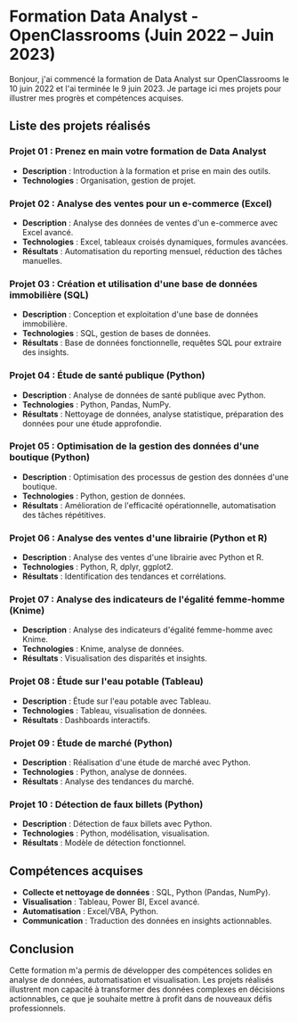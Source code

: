 # Formation Data Analyst - OpenClassrooms (Juin 2022 – Juin 2023)

Bonjour, j'ai commencé la formation de Data Analyst sur OpenClassrooms le 10 juin 2022 et l'ai terminée le 9 juin 2023. Je partage ici mes projets pour illustrer mes progrès et compétences acquises.

## Liste des projets réalisés

### Projet 01 : Prenez en main votre formation de Data Analyst
- **Description** : Introduction à la formation et prise en main des outils.
- **Technologies** : Organisation, gestion de projet.

### Projet 02 : Analyse des ventes pour un e-commerce (Excel)
- **Description** : Analyse des données de ventes d'un e-commerce avec Excel avancé.
- **Technologies** : Excel, tableaux croisés dynamiques, formules avancées.
- **Résultats** : Automatisation du reporting mensuel, réduction des tâches manuelles.

### Projet 03 : Création et utilisation d'une base de données immobilière (SQL)
- **Description** : Conception et exploitation d'une base de données immobilière.
- **Technologies** : SQL, gestion de bases de données.
- **Résultats** : Base de données fonctionnelle, requêtes SQL pour extraire des insights.

### Projet 04 : Étude de santé publique (Python)
- **Description** : Analyse de données de santé publique avec Python.
- **Technologies** : Python, Pandas, NumPy.
- **Résultats** : Nettoyage de données, analyse statistique, préparation des données pour une étude approfondie.

### Projet 05 : Optimisation de la gestion des données d'une boutique (Python)
- **Description** : Optimisation des processus de gestion des données d'une boutique.
- **Technologies** : Python, gestion de données.
- **Résultats** : Amélioration de l'efficacité opérationnelle, automatisation des tâches répétitives.

### Projet 06 : Analyse des ventes d'une librairie (Python et R)
- **Description** : Analyse des ventes d'une librairie avec Python et R.
- **Technologies** : Python, R, dplyr, ggplot2.
- **Résultats** : Identification des tendances et corrélations.

### Projet 07 : Analyse des indicateurs de l'égalité femme-homme (Knime)
- **Description** : Analyse des indicateurs d'égalité femme-homme avec Knime.
- **Technologies** : Knime, analyse de données.
- **Résultats** : Visualisation des disparités et insights.

### Projet 08 : Étude sur l'eau potable (Tableau)
- **Description** : Étude sur l'eau potable avec Tableau.
- **Technologies** : Tableau, visualisation de données.
- **Résultats** : Dashboards interactifs.

### Projet 09 : Étude de marché (Python)
- **Description** : Réalisation d'une étude de marché avec Python.
- **Technologies** : Python, analyse de données.
- **Résultats** : Analyse des tendances du marché.

### Projet 10 : Détection de faux billets (Python)
- **Description** : Détection de faux billets avec Python.
- **Technologies** : Python, modélisation, visualisation.
- **Résultats** : Modèle de détection fonctionnel.

## Compétences acquises

- **Collecte et nettoyage de données** : SQL, Python (Pandas, NumPy).
- **Visualisation** : Tableau, Power BI, Excel avancé.
- **Automatisation** : Excel/VBA, Python.
- **Communication** : Traduction des données en insights actionnables.

## Conclusion

Cette formation m'a permis de développer des compétences solides en analyse de données, automatisation et visualisation. 
Les projets réalisés illustrent mon capacité à transformer des données complexes en décisions actionnables, ce que je souhaite mettre à profit dans de nouveaux défis professionnels.